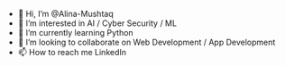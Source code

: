 - 👋 Hi, I’m @Alina-Mushtaq
- 👀 I’m interested in AI / Cyber Security / ML
- 🌱 I’m currently learning Python
- 💞️ I’m looking to collaborate on Web Development / App Development 
- 📫 How to reach me LinkedIn

<!---
Alina-Mushtaq/Alina-Mushtaq is a ✨ special ✨ repository because its `README.md` (this file) appears on your GitHub profile.
You can click the Preview link to take a look at your changes.
--->
